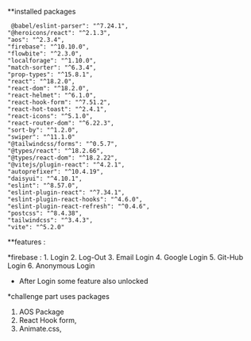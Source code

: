**installed packages 

     @babel/eslint-parser": "^7.24.1",
    "@heroicons/react": "^2.1.3",
    "aos": "^2.3.4",
    "firebase": "^10.10.0",
    "flowbite": "^2.3.0",
    "localforage": "^1.10.0",
    "match-sorter": "^6.3.4",
    "prop-types": "^15.8.1",
    "react": "^18.2.0",
    "react-dom": "^18.2.0",
    "react-helmet": "^6.1.0",
    "react-hook-form": "^7.51.2",
    "react-hot-toast": "^2.4.1",
    "react-icons": "^5.1.0",
    "react-router-dom": "^6.22.3",
    "sort-by": "^1.2.0",
    "swiper": "^11.1.0"
    "@tailwindcss/forms": "^0.5.7",
    "@types/react": "^18.2.66",
    "@types/react-dom": "^18.2.22",
    "@vitejs/plugin-react": "^4.2.1",
    "autoprefixer": "^10.4.19",
    "daisyui": "^4.10.1",
    "eslint": "^8.57.0",
    "eslint-plugin-react": "^7.34.1",
    "eslint-plugin-react-hooks": "^4.6.0",
    "eslint-plugin-react-refresh": "^0.4.6",
    "postcss": "^8.4.38",
    "tailwindcss": "^3.4.3",
    "vite": "^5.2.0"



**features :

 *firebase  :
       1. Login 
       2. Log-Out
       3. Email Login
       4. Google Login
       5. Git-Hub Login
       6. Anonymous Login

 * After Login some feature also unlocked 

 *challenge part uses packages 
   1. AOS Package
   2. React Hook form,
   3. Animate.css,


